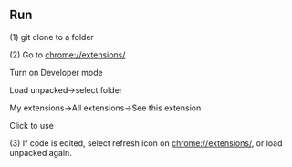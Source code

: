 ## Run

(1) git clone to a folder

(2) Go to [chrome://extensions/](chrome://extensions/)

Turn on Developer mode

Load unpacked->select folder

My extensions->All extensions->See this extension

Click to use

(3) If code is edited, select refresh icon on [chrome://extensions/](chrome://extensions/), or load unpacked again.
